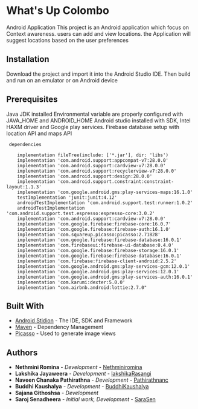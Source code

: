 # What's Up Colombo

Android Application This project is an Android application which focus on Context awareness. users can add and view locations. the Application will suggest locations based on the user preferences

## Installation

Download the project and import it into the Android Studio IDE. Then build and run on an emulator or on Android device

## Prerequisites
Java JDK installed Environmental variable are properly configured with JAVA_HOME and ANDROID_HOME Android studio installed with SDK, Intel HAXM driver and Google play services. Firebase database setup with location API and maps API

```
 dependencies

    implementation fileTree(include: ['*.jar'], dir: 'libs')
    implementation 'com.android.support:appcompat-v7:28.0.0'
    implementation 'com.android.support:cardview-v7:28.0.0'
    implementation 'com.android.support:recyclerview-v7:28.0.0'
    implementation 'com.android.support:design:28.0.0'
    implementation 'com.android.support.constraint:constraint-layout:1.1.3'
    implementation 'com.google.android.gms:play-services-maps:16.1.0'
    testImplementation 'junit:junit:4.12'
    androidTestImplementation 'com.android.support.test:runner:1.0.2'
    androidTestImplementation 'com.android.support.test.espresso:espresso-core:3.0.2'
    implementation 'com.android.support:cardview-v7:28.0.0'
    implementation 'com.google.firebase:firebase-core:16.0.7'
    implementation 'com.google.firebase:firebase-auth:16.1.0'
    implementation 'com.squareup.picasso:picasso:2.71828'
    implementation 'com.google.firebase:firebase-database:16.0.1'
    implementation 'com.firebaseui:firebase-ui-database:0.4.0'
    implementation 'com.google.firebase:firebase-storage:16.0.1'
    implementation 'com.google.firebase:firebase-database:16.0.1'
    implementation 'com.firebase:firebase-client-android:2.5.2'
    implementation 'com.google.android.gms:play-services-gcm:12.0.1'
    implementation 'com.google.android.gms:play-services:12.0.1'
    implementation 'com.google.android.gms:play-services-auth:16.0.1'
    implementation 'com.karumi:dexter:5.0.0'
    implementation "com.airbnb.android:lottie:2.7.0"
```

## Built With

* [Android Stidion](https://developer.android.com/studio) - The IDE, SDK and Framework
* [Maven](https://maven.apache.org/) - Dependency Management
* [Picasso](https://square.github.io/picasso/) - Used to generate image views


## Authors

* **Nethmini Romina** - *Development* - [Nethminiromina](https://github.com/Nethminiromina)
* **Lakshika Jayaweera** - *Development* - [lakshikaRasangi](https://github.com/lakshikaRasangi)
* **Naveen Chanaka Pathirathna** - *Development* - [Pathirathnanc](https://github.com/Pathirathnanc)
* **Buddhi Kaushalya** - *Development* - [BuddhiKaushalya](https://github.com/BuddhiKaushalya)
* **Sajana Githoshsa** - *Development* 
* **Saroj Senadheera** - *Initial work, Development* - [SaraSen](https://github.com/SaraSen)
